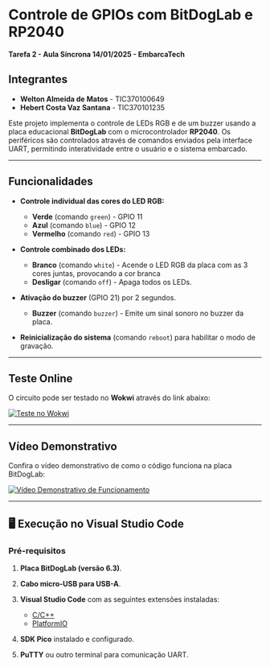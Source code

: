 # Controle de GPIOs com BitDogLab e RP2040

**Tarefa 2 - Aula Síncrona 14/01/2025 - EmbarcaTech**

## Integrantes

- **Welton Almeida de Matos** - TIC370100649
- **Hebert Costa Vaz Santana** - TIC370101235

Este projeto implementa o controle de LEDs RGB e de um buzzer usando a placa educacional **BitDogLab** com o microcontrolador **RP2040**. Os periféricos são controlados através de comandos enviados pela interface UART, permitindo interatividade entre o usuário e o sistema embarcado.

---

## Funcionalidades

- **Controle individual das cores do LED RGB:**
  - **Verde** (comando `green`) - GPIO 11
  - **Azul** (comando `blue`) - GPIO 12
  - **Vermelho** (comando `red`) - GPIO 13
  
- **Controle combinado dos LEDs:**
  - **Branco** (comando `white`) - Acende o LED RGB da placa com as 3 cores juntas, provocando a cor branca
  - **Desligar** (comando `off`) - Apaga todos os LEDs.
  
- **Ativação do buzzer** (GPIO 21) por 2 segundos.
  - **Buzzer** (comando `buzzer`) - Emite um sinal sonoro no buzzer da placa.
  
- **Reinicialização do sistema** (comando `reboot`) para habilitar o modo de gravação.

---

## Teste Online

O circuito pode ser testado no **Wokwi** através do link abaixo:

[![Teste no Wokwi](https://wokwi.com/projects/420534537166124033)](https://wokwi.com/projects/420534537166124033)

---

## Vídeo Demonstrativo

Confira o vídeo demonstrativo de como o código funciona na placa BitDogLab:

[![Vídeo Demonstrativo de Funcionamento](https://drive.google.com/file/d/1GrivlEKLn7yDKzqDptErn85aSMD7J6Gw/view?usp=sharing)](https://drive.google.com/file/d/1GrivlEKLn7yDKzqDptErn85aSMD7J6Gw/view?usp=sharing)

---

## 🖥️ Execução no Visual Studio Code

### Pré-requisitos

1. **Placa BitDogLab (versão 6.3)**.
2. **Cabo micro-USB para USB-A**.
3. **Visual Studio Code** com as seguintes extensões instaladas:
   - [C/C++](https://marketplace.visualstudio.com/items?itemName=ms-vscode.cpptools)
   - [PlatformIO](https://platformio.org/)
   
4. **SDK Pico** instalado e configurado.
5. **PuTTY** ou outro terminal para comunicação UART.
